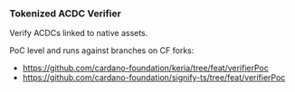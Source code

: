 ### Tokenized ACDC Verifier

Verify ACDCs linked to native assets.

PoC level and runs against branches on CF forks:
- https://github.com/cardano-foundation/keria/tree/feat/verifierPoc
- https://github.com/cardano-foundation/signify-ts/tree/feat/verifierPoc
